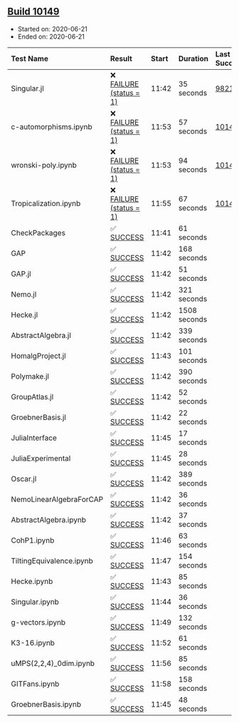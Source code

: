 ## [Build 10149](https://oscarci.mathematik.uni-kl.de/job/oscar/10149/)

* Started on: 2020-06-21
* Ended on: 2020-06-21

| Test Name    | Result | Start | Duration | Last Success | First Failure |
|:-------------|:-------|:------|:---------|:-------------|:--------------|
| Singular.jl | ❌ [FAILURE (status = 1)](https://oscarci.mathematik.uni-kl.de/job/oscar/10149/artifact/logs/build-10149/Singular.jl.log) | 11:42 | 35 seconds | [9821](https://oscarci.mathematik.uni-kl.de/job/oscar/9821/) | [9822](https://oscarci.mathematik.uni-kl.de/job/oscar/9822/) |
| c-automorphisms.ipynb | ❌ [FAILURE (status = 1)](https://oscarci.mathematik.uni-kl.de/job/oscar/10149/artifact/logs/build-10149/c-automorphisms.ipynb.log) | 11:53 | 57 seconds | [10147](https://oscarci.mathematik.uni-kl.de/job/oscar/10147/) | [10148](https://oscarci.mathematik.uni-kl.de/job/oscar/10148/) |
| wronski-poly.ipynb | ❌ [FAILURE (status = 1)](https://oscarci.mathematik.uni-kl.de/job/oscar/10149/artifact/logs/build-10149/wronski-poly.ipynb.log) | 11:53 | 94 seconds | [10146](https://oscarci.mathematik.uni-kl.de/job/oscar/10146/) | [10147](https://oscarci.mathematik.uni-kl.de/job/oscar/10147/) |
| Tropicalization.ipynb | ❌ [FAILURE (status = 1)](https://oscarci.mathematik.uni-kl.de/job/oscar/10149/artifact/logs/build-10149/Tropicalization.ipynb.log) | 11:55 | 67 seconds | [10145](https://oscarci.mathematik.uni-kl.de/job/oscar/10145/) | [10146](https://oscarci.mathematik.uni-kl.de/job/oscar/10146/) |
| CheckPackages | ✅ [SUCCESS](https://oscarci.mathematik.uni-kl.de/job/oscar/10149/artifact/logs/build-10149/CheckPackages.log) | 11:41 | 61 seconds |  |  |
| GAP | ✅ [SUCCESS](https://oscarci.mathematik.uni-kl.de/job/oscar/10149/artifact/logs/build-10149/GAP.log) | 11:42 | 168 seconds |  |  |
| GAP.jl | ✅ [SUCCESS](https://oscarci.mathematik.uni-kl.de/job/oscar/10149/artifact/logs/build-10149/GAP.jl.log) | 11:42 | 51 seconds |  |  |
| Nemo.jl | ✅ [SUCCESS](https://oscarci.mathematik.uni-kl.de/job/oscar/10149/artifact/logs/build-10149/Nemo.jl.log) | 11:42 | 321 seconds |  |  |
| Hecke.jl | ✅ [SUCCESS](https://oscarci.mathematik.uni-kl.de/job/oscar/10149/artifact/logs/build-10149/Hecke.jl.log) | 11:42 | 1508 seconds |  |  |
| AbstractAlgebra.jl | ✅ [SUCCESS](https://oscarci.mathematik.uni-kl.de/job/oscar/10149/artifact/logs/build-10149/AbstractAlgebra.jl.log) | 11:42 | 339 seconds |  |  |
| HomalgProject.jl | ✅ [SUCCESS](https://oscarci.mathematik.uni-kl.de/job/oscar/10149/artifact/logs/build-10149/HomalgProject.jl.log) | 11:43 | 101 seconds |  |  |
| Polymake.jl | ✅ [SUCCESS](https://oscarci.mathematik.uni-kl.de/job/oscar/10149/artifact/logs/build-10149/Polymake.jl.log) | 11:42 | 390 seconds |  |  |
| GroupAtlas.jl | ✅ [SUCCESS](https://oscarci.mathematik.uni-kl.de/job/oscar/10149/artifact/logs/build-10149/GroupAtlas.jl.log) | 11:42 | 52 seconds |  |  |
| GroebnerBasis.jl | ✅ [SUCCESS](https://oscarci.mathematik.uni-kl.de/job/oscar/10149/artifact/logs/build-10149/GroebnerBasis.jl.log) | 11:42 | 22 seconds |  |  |
| JuliaInterface | ✅ [SUCCESS](https://oscarci.mathematik.uni-kl.de/job/oscar/10149/artifact/logs/build-10149/JuliaInterface.log) | 11:45 | 17 seconds |  |  |
| JuliaExperimental | ✅ [SUCCESS](https://oscarci.mathematik.uni-kl.de/job/oscar/10149/artifact/logs/build-10149/JuliaExperimental.log) | 11:45 | 28 seconds |  |  |
| Oscar.jl | ✅ [SUCCESS](https://oscarci.mathematik.uni-kl.de/job/oscar/10149/artifact/logs/build-10149/Oscar.jl.log) | 11:42 | 389 seconds |  |  |
| NemoLinearAlgebraForCAP | ✅ [SUCCESS](https://oscarci.mathematik.uni-kl.de/job/oscar/10149/artifact/logs/build-10149/NemoLinearAlgebraForCAP.log) | 11:42 | 36 seconds |  |  |
| AbstractAlgebra.ipynb | ✅ [SUCCESS](https://oscarci.mathematik.uni-kl.de/job/oscar/10149/artifact/logs/build-10149/AbstractAlgebra.ipynb.log) | 11:42 | 37 seconds |  |  |
| CohP1.ipynb | ✅ [SUCCESS](https://oscarci.mathematik.uni-kl.de/job/oscar/10149/artifact/logs/build-10149/CohP1.ipynb.log) | 11:46 | 63 seconds |  |  |
| TiltingEquivalence.ipynb | ✅ [SUCCESS](https://oscarci.mathematik.uni-kl.de/job/oscar/10149/artifact/logs/build-10149/TiltingEquivalence.ipynb.log) | 11:47 | 154 seconds |  |  |
| Hecke.ipynb | ✅ [SUCCESS](https://oscarci.mathematik.uni-kl.de/job/oscar/10149/artifact/logs/build-10149/Hecke.ipynb.log) | 11:43 | 85 seconds |  |  |
| Singular.ipynb | ✅ [SUCCESS](https://oscarci.mathematik.uni-kl.de/job/oscar/10149/artifact/logs/build-10149/Singular.ipynb.log) | 11:44 | 36 seconds |  |  |
| g-vectors.ipynb | ✅ [SUCCESS](https://oscarci.mathematik.uni-kl.de/job/oscar/10149/artifact/logs/build-10149/g-vectors.ipynb.log) | 11:49 | 132 seconds |  |  |
| K3-16.ipynb | ✅ [SUCCESS](https://oscarci.mathematik.uni-kl.de/job/oscar/10149/artifact/logs/build-10149/K3-16.ipynb.log) | 11:52 | 61 seconds |  |  |
| uMPS(2,2,4)_0dim.ipynb | ✅ [SUCCESS](https://oscarci.mathematik.uni-kl.de/job/oscar/10149/artifact/logs/build-10149/uMPS-2-2-4-_0dim.ipynb.log) | 11:56 | 85 seconds |  |  |
| GITFans.ipynb | ✅ [SUCCESS](https://oscarci.mathematik.uni-kl.de/job/oscar/10149/artifact/logs/build-10149/GITFans.ipynb.log) | 11:58 | 158 seconds |  |  |
| GroebnerBasis.ipynb | ✅ [SUCCESS](https://oscarci.mathematik.uni-kl.de/job/oscar/10149/artifact/logs/build-10149/GroebnerBasis.ipynb.log) | 11:45 | 48 seconds |  |  |
